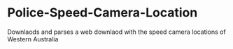 # Police-Speed-Camera-Location
Downlaods and parses a web downlaod with the speed camera locations of Western Australia
